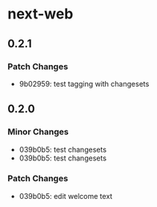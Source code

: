 # next-web

## 0.2.1

### Patch Changes

- 9b02959: test tagging with changesets

## 0.2.0

### Minor Changes

- 039b0b5: test changesets
- 039b0b5: test changesets

### Patch Changes

- 039b0b5: edit welcome text
